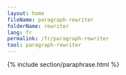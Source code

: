 ```yaml
---
layout: home
fileName: paragraph-rewriter
folderName: rewriter
lang: fr
permalink: /fr/paragraph-rewriter
tool: paragraph-rewriter
---
```

{% include section/paraphrase.html %}
